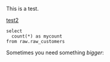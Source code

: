 This is a test.

[test2](test/test2)

```foo
select
  count(*) as mycount
from raw.raw_customers
``` 

Sometimes you need something *bigger*: 
<BigValue data={foo} value=mycount />